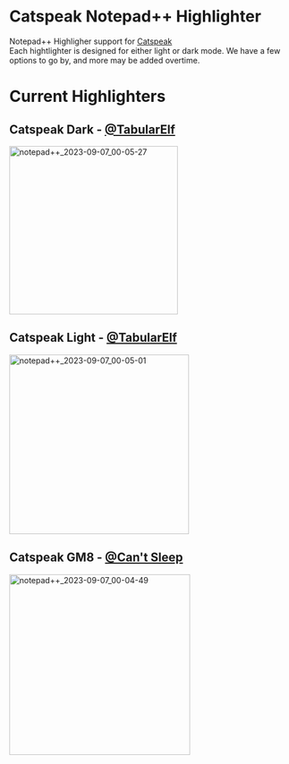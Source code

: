 # Catspeak Notepad++ Highlighter
Notepad++ Highligher support for [Catspeak](https://github.com/katsaii/catspeak-lang)<br>
Each hightlighter is designed for either light or dark mode. We have a few options to go by, and more may be added overtime.

# Current Highlighters


## Catspeak Dark - [@TabularElf](https://github.com/tabularelf)
<img width="301" alt="notepad++_2023-09-07_00-05-27" src="https://github.com/tabularelf/Catspeak-Notepad---Highlighter/assets/26135221/dcb6dff2-663e-4756-a4df-ffbb4d0e0df9">

## Catspeak Light - [@TabularElf](https://github.com/tabularelf)
<img width="321" alt="notepad++_2023-09-07_00-05-01" src="https://github.com/tabularelf/Catspeak-Notepad---Highlighter/assets/26135221/14f9acce-d187-417c-a1df-ac1b77b41335">

## Catspeak GM8 - [@Can't Sleep](https://github.com/LocalInsomniac)
<img width="323" alt="notepad++_2023-09-07_00-04-49" src="https://github.com/tabularelf/Catspeak-Notepad---Highlighter/assets/26135221/8a0e99de-032d-4fc7-a85f-55d3b6ef6416">
